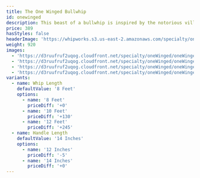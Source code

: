 ```yaml
---
title: The One Winged Bullwhip
id: onewinged
description: This beast of a bullwhip is inspired by the notorious villain from Final Fantasy VII, Sephiroth. It is plaited with silver in the thong and white in the handle, while the handle is covered in Ito cord for a traditional Tsuka-Maki wrap as you would see on a Katana. The whip only comes in 8, 10 and 12 foot lengths because anything shorter just wouldn't do!    
price: 389
hasStyles: false
headerImage: 'https://whipworks.s3.us-east-2.amazonaws.com/specialty/oneWinged/oneWingedHeader.png'
weight: 920
images:
  - 'https://d3ruufruf2uqog.cloudfront.net/specialty/oneWinged/oneWingedThumbnail.jpg'
  - 'https://d3ruufruf2uqog.cloudfront.net/specialty/oneWinged/oneWinged1.jpg'
  - 'https://d3ruufruf2uqog.cloudfront.net/specialty/oneWinged/oneWinged2.jpg'
  - 'https://d3ruufruf2uqog.cloudfront.net/specialty/oneWinged/oneWinged3.jpg'
variants:
  - name: Whip Length
    defaultValue: '8 Feet'
    options:
      - name: '8 Feet'
        priceDiff: '+0'
      - name: '10 Feet'
        priceDiff: '+130'
      - name: '12 Feet'
        priceDiff: '+245'
  - name: Handle Length
    defaultValue: '14 Inches'
    options:
      - name: '12 Inches'
        priceDiff: '-5'
      - name: '14 Inches'
        priceDiff: '+0'
---
```

